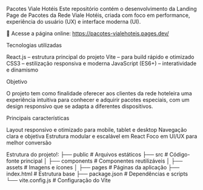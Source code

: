Pacotes Viale Hotéis 
Este repositório contém o desenvolvimento da Landing Page de Pacotes da Rede Viale Hotéis, criada com foco em performance, experiência do usuário (UX) e interface moderna (UI).

🔗 Acesse a página online: https://pacotes-vialehoteis.pages.dev/

Tecnologias utilizadas

React.js – estrutura principal do projeto
Vite – para build rápido e otimizado
CSS3 – estilização responsiva e moderna
JavaScript (ES6+) – interatividade e dinamismo

Objetivo

O projeto tem como finalidade oferecer aos clientes da rede hoteleira uma experiência intuitiva para conhecer e adquirir pacotes especiais, com um design responsivo que se adapta a diferentes dispositivos.

Principais características

Layout responsivo e otimizado para mobile, tablet e desktop
Navegação clara e objetiva
Estrutura modular e escalável em React
Foco em UI/UX para melhor conversão

Estrutura do projeto!:
├── public          # Arquivos estáticos
├── src             # Código-fonte principal
│   ├── components  # Componentes reutilizáveis
│   ├── assets      # Imagens e ícones
│   ├── pages       # Páginas da aplicação
├── index.html      # Estrutura base
├── package.json    # Dependências e scripts
└── vite.config.js  # Configuração do Vite

